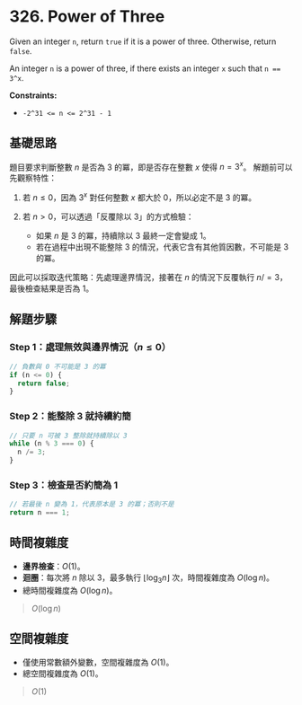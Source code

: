 # 326. Power of Three

Given an integer `n`, return `true` if it is a power of three. 
Otherwise, return `false`.

An integer `n` is a power of three, if there exists an integer `x` such that `n == 3^x`.

**Constraints:**

- `-2^31 <= n <= 2^31 - 1`

## 基礎思路

題目要求判斷整數 $n$ 是否為 $3$ 的冪，即是否存在整數 $x$ 使得 $n = 3^x$。
解題前可以先觀察特性：

1. 若 $n \le 0$，因為 $3^x$ 對任何整數 $x$ 都大於 0，所以必定不是 3 的冪。
2. 若 $n > 0$，可以透過「反覆除以 3」的方式檢驗：

    - 如果 $n$ 是 $3$ 的冪，持續除以 $3$ 最終一定會變成 $1$。
    - 若在過程中出現不能整除 $3$ 的情況，代表它含有其他質因數，不可能是 3 的冪。

因此可以採取迭代策略：先處理邊界情況，接著在 $n % 3 === 0$ 的情況下反覆執行 $n /= 3$，最後檢查結果是否為 $1$。

## 解題步驟

### Step 1：處理無效與邊界情況（$n \le 0$）

```typescript
// 負數與 0 不可能是 3 的冪
if (n <= 0) {
  return false;
}
```

### Step 2：能整除 3 就持續約簡

```typescript
// 只要 n 可被 3 整除就持續除以 3
while (n % 3 === 0) {
  n /= 3;
}
```

### Step 3：檢查是否約簡為 1

```typescript
// 若最後 n 變為 1，代表原本是 3 的冪；否則不是
return n === 1;
```

## 時間複雜度

- **邊界檢查**：$O(1)$。
- **迴圈**：每次將 $n$ 除以 3，最多執行 $\lfloor \log_3 n \rfloor$ 次，時間複雜度為 $O(\log n)$。
- 總時間複雜度為 $O(\log n)$。

> $O(\log n)$

## 空間複雜度

- 僅使用常數額外變數，空間複雜度為 $O(1)$。
- 總空間複雜度為 $O(1)$。

> $O(1)$
